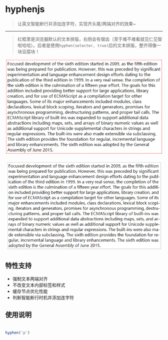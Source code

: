 # hyphenjs

> 让英文智能断行并添加连字符，实现齐头尾/两端对齐的效果~

----

> 红框里是浏览器默认的文本排版，右侧会有锯齿（至于难不难看就见仁见智啦哈哈）。后者是使用`hyphen(selecter, true)`后的文本排版，整齐得像一块豆腐块！

![原本的文本](./screenshots/hyphen-original.png)

![hyphen排版后的文本](./screenshots/hyphen-js.png)

## 特性支持

- 强制文本两端对齐
- 不改变文本内部标签和样式
- 缓存节点优化性能
- 判断智能断行时机并添加连字符

## 使用说明

```javascript

hyphen('p')

```
